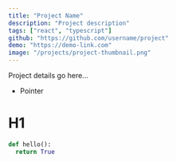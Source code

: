 ```yaml
---
title: "Project Name"
description: "Project description"
tags: ["react", "typescript"]
github: "https://github.com/username/project"
demo: "https://demo-link.com"
image: "/projects/project-thumbnail.png"
---
```


Project details go here... 

- Pointer
# H1

```python
def hello():
  return True
```